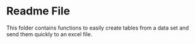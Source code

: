 # Readme File

This folder contains functions to easily create tables from a data set
and send them quickly to an excel file.

